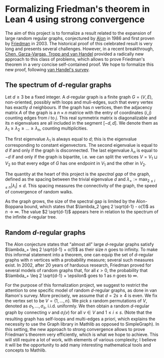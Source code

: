 # Formalizing Friedman's theorem in Lean 4 using strong convergence

The aim of this project is to formalize a result related to the expansion of large random regular graphs, conjectured by [Alon](https://link.springer.com/article/10.1007/BF02579166) in 1986 and first proven by [Friedman](https://dl.acm.org/doi/10.1145/780542.780646) in 2003. The historical proof of this celebrated result is very long and presents several challenges. However, in a recent breakthrough, [Chen, Garza-Vargas, Tropp and van Handel](https://arxiv.org/abs/2405.16026) provided a radically new approach to this class of problems, which allows to prove Friedman's theorem in a very concise self-contained proof. We hope to formalize this new proof, following [van Handel's survey](https://web.math.princeton.edu/~rvan/cdm250630.pdf).

## The spectrum of $d$-regular graphs

Let $d \geq 3$ be a fixed integer. A $d$-regular graph is a finite graph $G=(V,E)$, non-oriented, possibly with loops and muli-edges, such that every vertex has exactly $d$ neighbours. If the graph has $n$ vertices, then the adjacency matrix $A$ of the graph is a $n \times n$ matrice with the entry of coordinates $(i,j)$ counting edges from $i$ to $j$. This real symmetrix matrix is diagonalizable and its $n$ eigenvalues are all included in the segment $[-d,d]$. We denote them as $\lambda_1 \geq \lambda_2 \geq \ldots \geq \lambda_n$, counting multiplicities.

The first eigenvalue $\lambda_1$ is always equal to $d$; this is the eigenvalue corresponding to constant eigenvectors. The second eigenvalue is equal to $d$ if and only if the graph is disconnected. The last eigenvalue $\lambda_n$ is equal to $-d$ if and only if the graph is bipartite, i.e. we can split the vertices $V = V_1 \sqcup V_2$ so that every edge of $G$ has one endpoint in $V_1$ and the other in $V_2$.

The quantity at the heart of this project is the *spectral gap* of the graph, defined as the spacing between the trivial eigenvalue $d$ and
$\lambda_+ := \max_{2 \leq i \leq n} |\lambda_i| \leq d$.
This spacing measures the connectivity of the graph, the speed of convergence of random walks.

As the graph grows, the size of the spectral gap is limited by the Alon-Boppana bound, which states that
$\lambda_2 \geq 2 \sqrt{d-1} - o(1)$ as $n \rightarrow \infty$. The value $2 \sqrt{d-1}$ appears here in relation to the spectrum of the infinite $d$-regular tree.

## Random $d$-regular graphs

The Alon conjecture states that "almost all" large $d$-regular graphs satisfy $\lambda_+ \leq 2 \sqrt{d-1} + o(1)$ as their size $n$ goes to infinity. To make this informal statement into a theorem, one can equip the set of $d$-regular graphs with $n$ vertices with a probability measure; several such measures exist. In 2002, after 20 years of harduous research, Friedman proved for several models of random graphs that, for all $\epsilon > 0$, the probability that $\lambda_+ \leq 2 \sqrt{d-1} + \epsilon$ goes to $1$ as $n$ goes to $\infty$.

For the purpose of this formalization project, we suggest to restrict the attention to one specific model of random $d$-regular graphs, as done in van Ramon's survey. More precisely, we assume that $d = 2s \geq 4$ is even. We fix the vertex set to be $V = \{1, \ldots, n\}$. We pick $s$ random permutations of $V$, denoted as $\sigma_1, \ldots, \sigma_s$, i.i.d. uniformly. We then obtain a random $d$-regular graph by connecting $v$ and $\sigma_i(v)$ for all $v \in V$ and $1 \leq i \leq s$. (Note that the resulting graph has self-loops and multi-edges a priori, which explains the necessity to use the Graph library in Mathlib as opposed to SimpleGraph). In this setting, the new approach to strong convergence allows to prove Friedman's theorem very efficiently, which is what we hope to achieve. This will still require a lot of work, with elements of various complexity; I believe it will be the opportunity to add many interesting mathematical tools and concepts to Mathlib.
